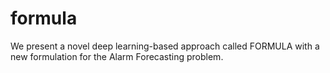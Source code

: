 # formula
We present a novel deep learning-based approach called FORMULA with a new formulation for the Alarm Forecasting problem.
